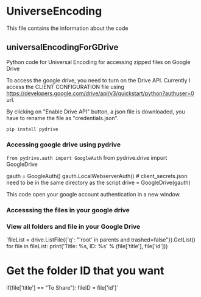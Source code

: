 # UniverseEncoding

This file contains the information about the code
## universalEncodingForGDrive
Python code for Universal Encoding for accessing zipped files on Google Drive


To access the google drive, you need to turn on the Drive API. Currently I access the CLIENT CONFIGURATION file using https://developers.google.com/drive/api/v3/quickstart/python?authuser=0 url.


By clicking on "Enable Drive API" button, a json file is downloaded, you have to rename the file as "credentials.json".

`pip install pydrive`

### Accessing google drive using pydrive


`from pydrive.auth import GoogleAuth`
from pydrive.drive import GoogleDrive

gauth = GoogleAuth()
gauth.LocalWebserverAuth() # client_secrets.json need to be in the same directory as the script
drive = GoogleDrive(gauth)

This code open your google account authentication in a new window.

### Accesssing the files in your google drive


### View all folders and file in your Google Drive

`fileList = drive.ListFile({'q': "'root' in parents and trashed=false"}).GetList()
for file in fileList:
  print('Title: %s, ID: %s' % (file['title'], file['id']))
  # Get the folder ID that you want
  if(file['title'] == "To Share"):
      fileID = file['id']`
      
